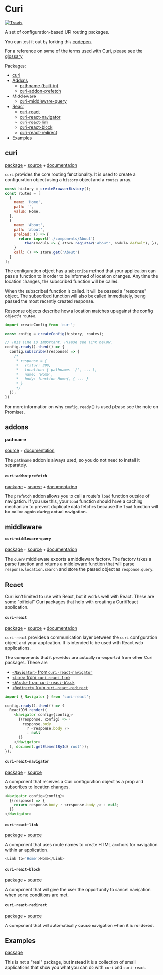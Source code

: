 # Curi

[![Travis][build-badge]][build]

[build-badge]: https://img.shields.io/travis/pshrmn/curi/master.svg?style=flat-square
[build]: https://travis-ci.org/pshrmn/curi

A set of configuration-based URI routing packages.

You can test it out by forking this [codepen](https://codepen.io/pshrmn/pen/mmebOK).

For a reference on some of the terms used with Curi, please see the [glossary](./docs/GLOSSARY.md)

Packages:
* [curi](#curi)
* [Addons](#addons)
  * [pathname (built-in)](#pathname)
  * [curi-addon-prefetch](#curi-addon-prefetch)
* [Middleware](#middleware)
  * [curi-middleware-query](#curi-middleware-query)
* [React](#react)
  * [curi-react](#curi-react)
  * [curi-react-navigator](#curi-react-navigator)
  * [curi-react-link](#curi-react-link)
  * [curi-react-block](#curi-react-block)
  * [curi-react-redirect](#curi-react-redirect)
* [Examples](#examples)

## curi

[package](/packages/curi) + [source](/packages/curi/src) + [documentation](/packages/curi/docs)

`curi` provides the core routing functionality. It is used to create a configuration object using a `history` object and a `routes` array.

```js
const history = createBrowserHistory();
const routes = [
  {
    name: 'Home',
    path: '',
    value: Home,
  },
  {
    name: 'About',
    path: 'about',
    preload: () => {
      return import('./components/About')
        .then(module => { store.register('About', module.default); });
    }
    call: () => store.get('About')
  }
];
```

The configuration object has a `subscribe` method that your application can pass a function to in order to be informed of location changes. Any time the location changes, the subscribed function will be called.

When the subscribed function is called, it will be passed a "response" object. The subscribed function will also be called immediately, being passed the most recently created response.

Response objects describe how a location matches up against the config object's routes.

```js
import createConfig from 'curi';

const config = createConfig(history, routes);

// This line is important. Please see link below.
config.ready().then(() => {
  config.subscribe((response) => {
    /*
     * response = {
     *   status: 200,
     *   location: { pathname: '/', ... },
     *   name: 'Home',
     *   body: function Home() { ... }
     * }
     */
  });
})
```

For more information on why `config.ready()` is used please see the note on [Promises](./docs/Promises.md).

## addons

#### pathname

[source](/packages/curi/src/addons/pathname.js) + [documentation](/packages/curi/docs/API/addons/pathname.md)

The `pathname` addon is always used, so you do not need to install it separately.

#### `curi-addon-prefetch`

[package](/packages/curi-addon-prefetch) + [source](/packages/curi-addon-prefetch/src/index.js) + [documentation](/packages/curi-addon-prefetch/README.md#usage)

The `prefetch` addon allows you to call a route's `load` function outside of navigation. If you use this, your `load` function should have a caching mechanism to prevent duplicate data fetches because the `load` function will be called again during actual navigation.

## middleware

#### `curi-middleware-query`

[package](/packages/curi-middleware-query) + [source](/packages/curi-middleware-query/src/index.js) + [documentation](/packages/curi-middleware-query/README.md#usage)

The `query` middleware exports a middleware factory. The factory takes a parse function and returns a middleware function that will parse `response.location.search` and store the parsed object as `response.query`.

## React

Curi isn't limited to use with React, but it works well with React. These are some "official" Curi packages that help with creating a Curi/React application.

#### `curi-react`

[package](/packages/curi-react) + [source](/packages/curi-react/src) + [documentation](/packages/curi-react/docs)

`curi-react` provides a communication layer between the `curi` configuration object and your application. It is intended to be used with React web applications.

The components that it provides are actually re-exported from other Curi packages. These are:

* [`<Navigator>` from `curi-react-navigator`](#curi-react-navigator)
* [`<Link>` from `curi-react-link`](#curi-react-link)
* [`<Block>` from `curi-react-block`](#curi-react-block)
* [`<Redirect>` from `curi-react-redirect`](#curi-react-redirect)

```js
import { Navigator } from 'curi-react';

config.ready().then(() => {
  ReactDOM.render((
    <Navigator config={config}>
      {(response, config) => (
        response.body
          ? <response.body />
          : null
      )}
    </Navigator>
  ), document.getElementById('root'));
});
```

#### `curi-react-navigator`

[package](/packages/curi-react-navigator) + [source](/packages/curi-react-navigator/src)

A component that receives a Curi configuration object as a prop and subscribes to location changes.

```js
<Navigator config={config}>
  {(response) => {
    return response.body ? <response.body /> : null;
  }}
</Navigator>
```

#### `curi-react-link`

[package](/packages/curi-react-link) + [source](/packages/curi-react-link/src)

A component that uses route names to create HTML anchors for navigation within an application.

```js
<Link to='Home'>Home</Link>
```

#### `curi-react-block`

[package](/packages/curi-react-block) + [source](/packages/curi-react-block/src)

A component that will give the user the opportunity to cancel navigation when some conditions are met.

#### `curi-react-redirect`

[package](/packages/curi-react-redirect) + [source](/packages/curi-react-redirect/src)

A component that will automatically cause navigation when it is rendered.


## Examples

[package](/packages/curi-examples)

This is not a "real" package, but instead it is a collection of small applications that show you what you can do with `curi` and `curi-react`.
